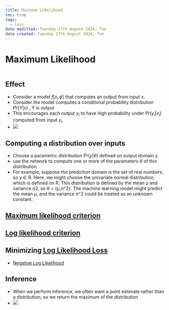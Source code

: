 ```yaml
---
title: Maximum LIkelihood
toc: true
tags:
  - loss
date modified: Tuesday 27th August 2024, Tue
date created: Tuesday 27th August 2024, Tue
---
```


# Maximum Likelihood
```toc
```
## Effect
- Consider a model $f[x, \phi]$ that computes an output from input $x$.
- Consider the model computes a conditional probability distribution $Pr(Y|x)$ , Y is output
- This encourages each output $y_i$ to have high probability under $Pr(y_{i}|x_{i})$ computed from input $x_{i}$
- ![](Pasted%20image%2020240827214256.webp)
## Computing a distribution over inputs
- Choose a parametric distribution $Pr(y|\theta)$ defined on output domain y. 
- use the network to compute one or more of the parameters $\theta$ of this distribution
- For example, suppose the prediction domain is the set of real numbers, so y ∈ R. Here, we might choose the univariate normal distribution, which is defined on R. This distribution is defined by the mean μ and variance σ2, so θ = {μ,σ^2}. The machine learning model might predict the mean μ, and the variance σ^2 could be treated as an unknown constant.

## [Maximum likelihood criterion](Maximum%20likelihood%20criterion.md)

## [Log likelihood criterion](Log%20likelihood%20criterion.md)

## Minimizing [Log Likelihood Loss](Log%20Likelihood%20Loss.md)
- [Negative Log Likelihood](Negative%20Log%20Likelihood.md)

## Inference
- When we perform inference, we often want a point estimate rather than a distribution, so we return the maximum of the distribution
- ![](Pasted%20image%2020240827215213.webp)